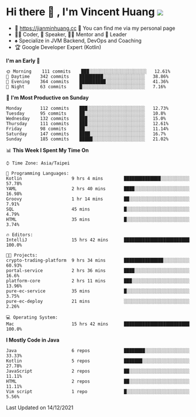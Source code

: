 # Hi there 👋 , I'm Vincent Huang ![](https://komarev.com/ghpvc/?username=Jian-Min-Huang)
- 💎 https://jianminhuang.cc 🙋 You can find me via my personal page
- 👨‍💻 Coder, 🎤 Speaker, 👨‍🏫 Mentor and 🚀 Leader
- ♠️ Specialize in JVM Backend, DevOps and Coaching
- 🏆 Google Developer Expert (Kotlin)

<!--START_SECTION:waka-->
**I'm an Early 🐤** 

```text
🌞 Morning    111 commits    ███░░░░░░░░░░░░░░░░░░░░░░   12.61% 
🌆 Daytime    342 commits    █████████░░░░░░░░░░░░░░░░   38.86% 
🌃 Evening    364 commits    ██████████░░░░░░░░░░░░░░░   41.36% 
🌙 Night      63 commits     █░░░░░░░░░░░░░░░░░░░░░░░░   7.16%

```
📅 **I'm Most Productive on Sunday** 

```text
Monday       112 commits    ███░░░░░░░░░░░░░░░░░░░░░░   12.73% 
Tuesday      95 commits     ██░░░░░░░░░░░░░░░░░░░░░░░   10.8% 
Wednesday    132 commits    ███░░░░░░░░░░░░░░░░░░░░░░   15.0% 
Thursday     111 commits    ███░░░░░░░░░░░░░░░░░░░░░░   12.61% 
Friday       98 commits     ██░░░░░░░░░░░░░░░░░░░░░░░   11.14% 
Saturday     147 commits    ████░░░░░░░░░░░░░░░░░░░░░   16.7% 
Sunday       185 commits    █████░░░░░░░░░░░░░░░░░░░░   21.02%

```


📊 **This Week I Spent My Time On** 

```text
⌚︎ Time Zone: Asia/Taipei

💬 Programming Languages: 
Kotlin                   9 hrs 4 mins        ██████████████░░░░░░░░░░░   57.78% 
YAML                     2 hrs 40 mins       ████░░░░░░░░░░░░░░░░░░░░░   16.98% 
Groovy                   1 hr 14 mins        ██░░░░░░░░░░░░░░░░░░░░░░░   7.91% 
SQL                      45 mins             █░░░░░░░░░░░░░░░░░░░░░░░░   4.79% 
HTML                     35 mins             █░░░░░░░░░░░░░░░░░░░░░░░░   3.74%

🔥 Editors: 
IntelliJ                 15 hrs 42 mins      █████████████████████████   100.0%

🐱‍💻 Projects: 
crypto-trading-platform  9 hrs 34 mins       ███████████████░░░░░░░░░░   60.93% 
portal-service           2 hrs 36 mins       ████░░░░░░░░░░░░░░░░░░░░░   16.6% 
platform-core            2 hrs 11 mins       ███░░░░░░░░░░░░░░░░░░░░░░   13.96% 
pure-ec-service          35 mins             █░░░░░░░░░░░░░░░░░░░░░░░░   3.75% 
pure-ec-deploy           21 mins             ░░░░░░░░░░░░░░░░░░░░░░░░░   2.26%

💻 Operating System: 
Mac                      15 hrs 42 mins      █████████████████████████   100.0%

```

**I Mostly Code in Java** 

```text
Java                     6 repos             ████████░░░░░░░░░░░░░░░░░   33.33% 
Kotlin                   5 repos             ███████░░░░░░░░░░░░░░░░░░   27.78% 
JavaScript               2 repos             ██░░░░░░░░░░░░░░░░░░░░░░░   11.11% 
HTML                     2 repos             ██░░░░░░░░░░░░░░░░░░░░░░░   11.11% 
Vim script               1 repo              █░░░░░░░░░░░░░░░░░░░░░░░░   5.56%

```



 Last Updated on 14/12/2021
<!--END_SECTION:waka-->
